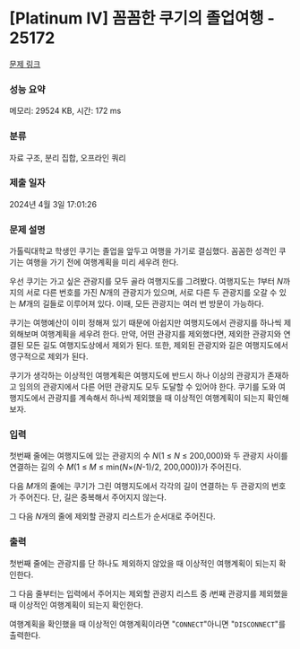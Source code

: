 # [Platinum IV] 꼼꼼한 쿠기의 졸업여행 - 25172 

[문제 링크](https://www.acmicpc.net/problem/25172) 

### 성능 요약

메모리: 29524 KB, 시간: 172 ms

### 분류

자료 구조, 분리 집합, 오프라인 쿼리

### 제출 일자

2024년 4월 3일 17:01:26

### 문제 설명

<p>가톨릭대학교 학생인 쿠기는 졸업을 앞두고 여행을 가기로 결심했다. 꼼꼼한 성격인 쿠기는 여행을 가기 전에 여행계획을 미리 세우려 한다.</p>

<p>우선 쿠기는 가고 싶은 관광지를 모두 골라 여행지도를 그려봤다. 여행지도는 <em>1</em>부터 <em>N</em>까지의 서로 다른 번호를 가진 <em>N</em>개의 관광지가 있으며, 서로 다른 두 관광지를 오갈 수 있는<em> M</em>개의 길들로 이루어져 있다. 이때, 모든 관광지는 여러 번 방문이 가능하다.</p>

<p>쿠기는 여행예산이 이미 정해져 있기 때문에 아쉽지만 여행지도에서 관광지를 하나씩 제외해보며 여행계획을 세우려 한다. 만약, 어떤 관광지를 제외했다면, 제외한 관광지와 연결된 모든 길도 여행지도상에서 제외가 된다. 또한, 제외된 관광지와 길은 여행지도에서 영구적으로 제외가 된다.</p>

<p>쿠기가 생각하는 이상적인 여행계획은 여행지도에 반드시 하나 이상의 관광지가 존재하고 임의의 관광지에서 다른 어떤 관광지도 모두 도달할 수 있어야 한다. 쿠기를 도와 여행지도에서 관광지를 계속해서 하나씩 제외했을 때 이상적인 여행계획이 되는지 확인해보자.</p>

### 입력 

 <p>첫번째 줄에는 여행지도에 있는 관광지의 수 <em>N</em>(1 ≤ <em>N</em> ≤ 200,000)와 두 관광지 사이를 연결하는 길의 수<em> M</em>(1 ≤ <em>M</em> ≤ min(<em>N</em>×(<em>N</em>-1)/2, 200,000))가 주어진다.</p>

<p>다음 <em>M</em>개의 줄에는 쿠기가 그린 여행지도에서 각각의 길이 연결하는 두 관광지의 번호가 주어진다. 단, 길은 중복해서 주어지지 않는다.</p>

<p>그 다음<em> N</em>개의 줄에 제외할 관광지 리스트가 순서대로 주어진다.</p>

### 출력 

 <p>첫번째 줄에는 관광지를 단 하나도 제외하지 않았을 때 이상적인 여행계획이 되는지 확인한다.</p>

<p>그 다음 줄부터는 입력에서 주어지는 제외할 관광지 리스트 중<em> i</em>번째 관광지를 제외했을 때 이상적인 여행계획이 되는지 확인한다. </p>

<p>여행계획을 확인했을 때 이상적인 여행계획이라면 "<code>CONNECT</code>"아니면 "<code>DISCONNECT</code>"를 출력한다.</p>

